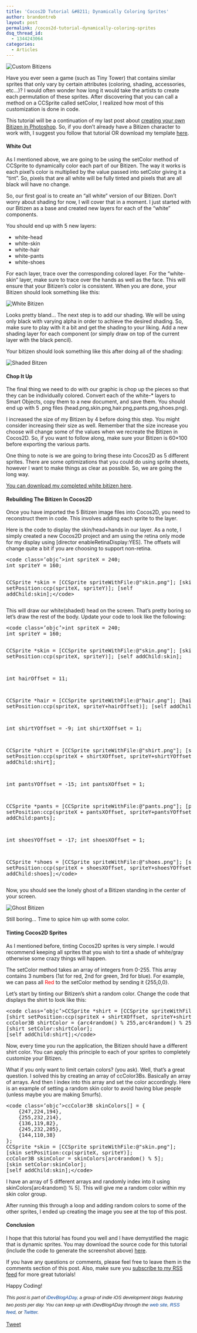 ```yaml
---
title: 'Cocos2D Tutorial &#8211; Dynamically Coloring Sprites'
author: brandontreb
layout: post
permalink: /cocos2d-tutorial-dynamically-coloring-sprites
dsq_thread_id:
  - 1344243064
categories:
  - Articles
---
```

![Custom Bitizens][1]

Have you ever seen a game (such as Tiny Tower) that contains similar sprites that only vary by certain attributes (coloring, shading, accessories, etc&#8230;)? I would often wonder how long it would take the artists to create each permutation of these sprites. After discovering that you can call a method on a CCSprite called setColor, I realized how most of this customization is done in code.

This tutorial will be a continuation of my last post about [creating your own Bitizen in Photoshop][2]. So, if you don&#8217;t already have a Bitizen character to work with, I suggest you follow that tutorial OR download my template [here][3].

#### White Out

As I mentioned above, we are going to be using the setColor method of CCSprite to dynamically color each part of our Bitizen. The way it works is each pixel&#8217;s color is multiplied by the value passed into setColor giving it a &#8220;tint&#8221;. So, pixels that are all white will be fully tinted and pixels that are all black will have no change.

So, our first goal is to create an &#8220;all white&#8221; version of our Bitizen. Don&#8217;t worry about shading for now, I will cover that in a moment. I just started with our Bitizen as a base and created new layers for each of the &#8220;white&#8221; components.

You should end up with 5 new layers:

  * white-head
  * white-skin
  * white-hair
  * white-pants
  * white-shoes

For each layer, trace over the corresponding colored layer. For the &#8220;white-skin&#8221; layer, make sure to trace over the hands as well as the face. This will ensure that your Bitizen&#8217;s color is consistent. When you are done, your Bitizen should look something like this:

![White Bitizen][4]

Looks pretty bland&#8230; The next step is to add our shading. We will be using only black with varying alpha in order to achieve the desired shading. So, make sure to play with it a bit and get the shading to your liking. Add a new shading layer for each component (or simply draw on top of the current layer with the black pencil).

Your bitizen should look something like this after doing all of the shading:

![Shaded Bitzen][5]

#### Chop It Up

The final thing we need to do with our graphic is chop up the pieces so that they can be individually colored. Convert each of the white-* layers to Smart Objects, copy them to a new document, and save them. You should end up with 5 .png files (head.png,skin.png,hair.png,pants.png,shoes.png).

I increased the size of my Bitizen by 4 before doing this step. You might consider increasing their size as well. Remember that the size increase you choose will change some of the values when we recreate the Bitizen in Cocos2D. So, if you want to follow along, make sure your Bitizen is 60&#215;100 before exporting the various parts.

One thing to note is we are going to bring these into Cocos2D as 5 different sprites. There are some optimizations that you could do using sprite sheets, however I want to make things as clear as possible. So, we are going the long way.

[You can download my completed white bitizen here][6].

#### Rebuilding The Bitizen In Cocos2D

Once you have imported the 5 Bitizen image files into Cocos2D, you need to reconstruct them in code. This involves adding each sprite to the layer.

Here is the code to display the skin/head+hands in our layer. As a note, I simply created a new Cocos2D project and am using the retina only mode for my display using [director enableRetinaDisplay:YES]. The offsets will change quite a bit if you are choosing to support non-retina.

<div>
  <pre>&lt;code class=’objc’>int spriteX = 240;
int spriteY = 160;

CCSprite *skin = [CCSprite spriteWithFile:@"skin.png"];
[skin setPosition:ccp(spriteX, spriteY)];
[self addChild:skin];&lt;/code></pre>
</div>

This will draw our white(shaded) head on the screen. That&#8217;s pretty boring so let&#8217;s draw the rest of the body. Update your code to look like the following:

<div>
  <pre>&lt;code class=’objc’>int spriteX = 240;
int spriteY = 160;

CCSprite *skin = [CCSprite spriteWithFile:@"skin.png"];
[skin setPosition:ccp(spriteX, spriteY)];
[self addChild:skin];

int hairOffset = 11;

CCSprite *hair = [CCSprite spriteWithFile:@"hair.png"];
[hair setPosition:ccp(spriteX, spriteY+hairOffset)];
[self addChild:hair];

int shirtYOffset = -9;
int shirtXOffset = 1;

CCSprite *shirt = [CCSprite spriteWithFile:@"shirt.png"];
[shirt setPosition:ccp(spriteX + shirtXOffset, spriteY+shirtYOffset)];
[self addChild:shirt];

int pantsYOffset = -15;
int pantsXOffset = 1;

CCSprite *pants = [CCSprite spriteWithFile:@"pants.png"];
[pants setPosition:ccp(spriteX + pantsXOffset, spriteY+pantsYOffset)];
[self addChild:pants];

int shoesYOffset = -17;
int shoesXOffset = 1;

CCSprite *shoes = [CCSprite spriteWithFile:@"shoes.png"];
[shoes setPosition:ccp(spriteX + shoesXOffset, spriteY+shoesYOffset)];
[self addChild:shoes];&lt;/code></pre>
</div>

Now, you should see the lonely ghost of a Bitizen standing in the center of your screen.

![Ghost Bitizen][7]

Still boring&#8230; Time to spice him up with some color.

#### Tinting Cocos2D Sprites

As I mentioned before, tinting Cocos2D sprites is very simple. I would recommend keeping all sprites that you wish to tint a shade of white/gray otherwise some crazy things will happen.

The setColor method takes an array of integers from 0-255. This array contains 3 numbers (1st for red, 2nd for green, 3rd for blue). For example, we can pass all <font color="red">Red</font> to the setColor method by sending it {255,0,0}.

Let&#8217;s start by tinting our Bitizen&#8217;s shirt a random color. Change the code that displays the shirt to look like this:

<div>
  <pre>&lt;code class=’objc’>CCSprite *shirt = [CCSprite spriteWithFile:@"shirt.png"];
[shirt setPosition:ccp(spriteX + shirtXOffset, spriteY+shirtYOffset)];
ccColor3B shirtColor = {arc4random() % 255,arc4random() % 255,arc4random() % 255};
[shirt setColor:shirtColor];
[self addChild:shirt];&lt;/code></pre>
</div>

Now, every time you run the application, the Bitizen should have a different shirt color. You can apply this principle to each of your sprites to completely customize your Bitizen.

What if you only want to limit certain colors? (you ask). Well, that&#8217;s a great question. I solved this by creating an array of ccColor3Bs. Basically an array of arrays. And then I index into this array and set the color accordingly. Here is an example of setting a random skin color to avoid having blue people (unless maybe you are making Smurfs).

<div>
  <pre>&lt;code class=’objc’>ccColor3B skinColors[] = { 
    {247,224,194},
    {255,232,214},
    {136,119,82},
    {245,232,205},
    {144,110,38}
};
CCSprite *skin = [CCSprite spriteWithFile:@"skin.png"];
[skin setPosition:ccp(spriteX, spriteY)];
ccColor3B skinColor = skinColors[arc4random() % 5];
[skin setColor:skinColor];
[self addChild:skin];&lt;/code></pre>
</div>

I have an array of 5 different arrays and randomly index into it using skinColors[arc4random() % 5]. This will give me a random color within my skin color group.

After running this through a loop and adding random colors to some of the other sprites, I ended up creating the image you see at the top of this post.

#### Conclusion

I hope that this tutorial has found you well and I have demystified the magic that is dynamic sprites. You may download the source code for this tutorial (include the code to generate the screenshot above) [here][8].

If you have any questions or comments, please feel free to leave them in the comments section of this post. Also, make sure you [subscribe to my RSS feed][9] for more great tutorials!

Happy Coding!

<span style="font-family: ‘Lucida Grande’;"><strong><span style="font-weight: normal;"><span style="font-family: arial, verdana, tahoma, sans-serif; font-size: 13px; line-height: 20px;"><em>﻿﻿This post is part of <a style="text-decoration: none; color: #004199; padding: 0px; margin: 0px;" href="http://idevblogaday.com/">iDevBlogADay</a>, a group of indie iOS development blogs featuring two posts per day. You can keep up with iDevBlogADay through the <a style="text-decoration: none; color: #004199; padding: 0px; margin: 0px;" href="http://idevblogaday.com/">web site</a>, <a style="text-decoration: none; color: #004199; padding: 0px; margin: 0px;" href="http://feeds.feedburner.com/idevblogaday">RSS feed</a>, or <a style="text-decoration: none; color: #004199; padding: 0px; margin: 0px;" href="http://twitter.com/#search?q=%23idevblogaday">Twitter</a>.</em></span></span></strong></span>

<div style="">
  <a href="http://twitter.com/share" class="twitter-share-button" data-count="horizontal" data-text="Cocos2D Tutorial - Dynamically Coloring Sprites" data-url="http://brandontreb.com/cocos2d-tutorial-dynamically-coloring-sprites"  data-via="brandontreb" data-related="brandontreb:">Tweet</a>
</div>

 [1]: http://f.cl.ly/items/42231G3d1P3d1b3H2Q2g/Screen%20shot%202011-07-30%20at%204.39.28%20PM.png
 [2]: http://brandontreb.com/Pixel-Art-Character-Tutorial-Create-A-Bitizen
 [3]: http://cl.ly/2u3h0g2F2H2b1S280519/bitizen.psd
 [4]: http://f.cl.ly/items/0Z08222Z1v233i1G3H1o/Screen%20shot%202011-07-30%20at%204.52.03%20PM.png
 [5]: http://f.cl.ly/items/3f2P3F1b2Z1y1W0W2V3V/Screen%20shot%202011-07-30%20at%203.47.09%20PM.png
 [6]: http://cl.ly/1I102a1F2L323C1R2Y2h
 [7]: http://f.cl.ly/items/090s2v0F1B3d3k3v3V1R/Screen%20shot%202011-07-30%20at%205.10.34%20PM.png
 [8]: http://cl.ly/3h3R2D1p2w2y2X3t0R32
 [9]: http://feeds.feedburner.com/brandontreb